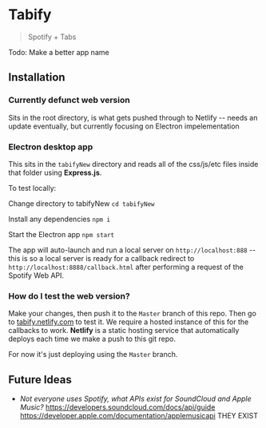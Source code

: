# Tabify
> Spotify + Tabs

Todo: Make a better app name

## Installation

### Currently defunct web version

Sits in the root directory, is what gets pushed through to Netlify -- needs an update eventually, but currently focusing on Electron impelementation

### Electron desktop app

This sits in the `tabifyNew` directory and reads all of the css/js/etc files inside that folder using **Express.js**.

To test locally:

Change directory to tabifyNew
`` cd tabifyNew ``

Install any dependencies
`` npm i ``

Start the Electron app
`` npm start ``

The app will auto-launch and run a local server on `http://localhost:888` -- this is so a local server is ready for a callback redirect to `http://localhost:8888/callback.html` after performing a request of the Spotify Web API.

### How do I test the web version?

Make your changes, then push it to the `Master` branch of this repo. Then go to [tabify.netlify.com](https://tabify.netlify.com) to test it. We require a hosted instance of this for the callbacks to work. **Netlify** is a static hosting service that automatically deploys each time we make a push to this git repo.

For now it's just deploying using the `Master` branch.

## Future Ideas
- *Not everyone uses Spotify, what APIs exist for SoundCloud and Apple Music?*
https://developers.soundcloud.com/docs/api/guide
https://developer.apple.com/documentation/applemusicapi
THEY EXIST 